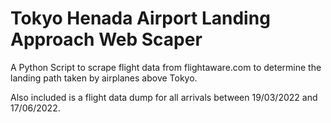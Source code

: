 # Tokyo Henada Airport Landing Approach Web Scaper

A Python Script to scrape flight data from flightaware.com to determine the landing path taken by airplanes above Tokyo. 

Also included is a flight data dump for all arrivals between 19/03/2022 and 17/06/2022.
